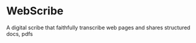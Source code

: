 # WebScribe
A digital scribe that faithfully transcribe web pages and shares structured docs, pdfs 
